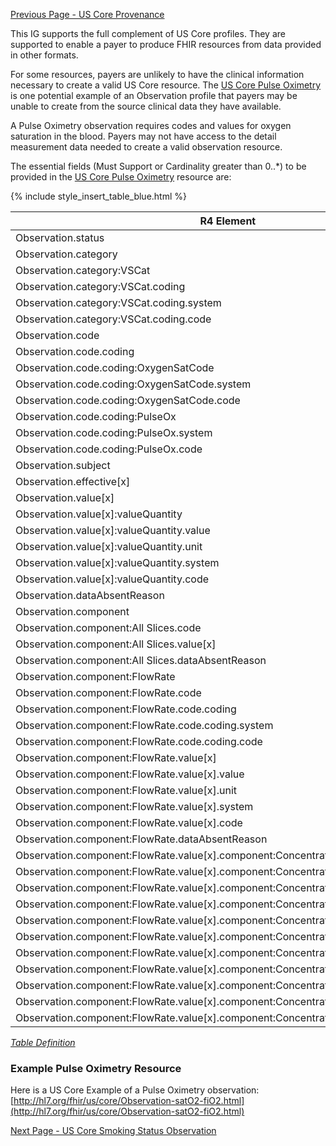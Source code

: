 <!-- USCorePulseOximetry.md {% comment %}
*****************************************************************************************
*                            WARNING: DO NOT EDIT THIS FILE                             *
*                                                                                       *
* This file is generated by SUSHI. Any edits you make to this file will be overwritten. *
*                                                                                       *
* To change the contents of this file, edit the original source file at:                *
* ig-data/input/pagecontent/USCorePulseOximetry.md                                      *
*****************************************************************************************
{% endcomment %} -->
[Previous Page - US Core Provenance](USCoreProvenance.html)

This IG supports the full complement of US Core profiles. They are supported to enable a payer to produce FHIR resources from data provided in other formats.

For some resources, payers are unlikely to have the clinical information necessary to create a valid US Core resource. The [US Core Pulse Oximetry](http://hl7.org/fhir/us/core/StructureDefinition-us-core-pulse-oximetry.html) is one potential example of an Observation profile that payers may be unable to create from the source clinical data they have available.

A Pulse Oximetry observation requires codes and values for oxygen saturation in the blood. Payers may not have access to the detail measurement data needed to create a valid observation resource.

The essential fields (Must Support or Cardinality greater than 0..*) to be provided in the [US Core Pulse Oximetry](http://hl7.org/fhir/us/core/StructureDefinition-us-core-pulse-oximetry.html) resource are:

{% include style_insert_table_blue.html %}

| R4 Element                                                                          | Name                     | Cardinality | Type               |
|-------------------------------------------------------------------------------------|--------------------------|:-----------:|--------------------|
|  Observation.status                                                                 |  status                  |     1..1    | code               |
|  Observation.category                                                               |  category                |     1..*    | (Slice Definition) |
|  Observation.category:VSCat                                                         |  category:VSCat          |     1..1    | CodeableConcept    |
|  Observation.category:VSCat.coding                                                  |  coding                  |     1..*    | Coding             |
|  Observation.category:VSCat.coding.system                                           |  system                  |     1..1    | uri                |
|  Observation.category:VSCat.coding.code                                             |  code                    |     1..1    | code               |
|  Observation.code                                                                   |  code                    |     1..1    | CodeableConcept    |
|  Observation.code.coding                                                            |  coding                  |     0..*    | (Slice Definition) |
|  Observation.code.coding:OxygenSatCode                                              |  coding:OxygenSatCode    |     1..1    | Coding             |
|  Observation.code.coding:OxygenSatCode.system                                       |  system                  |     1..1    | uri                |
|  Observation.code.coding:OxygenSatCode.code                                         |  code                    |     1..1    | code               |
|  Observation.code.coding:PulseOx                                                    |  coding:PulseOx          |     1..1    | Coding             |
|  Observation.code.coding:PulseOx.system                                             |  system                  |     1..1    | uri                |
|  Observation.code.coding:PulseOx.code                                               |  code                    |     1..1    | code               |
|  Observation.subject                                                                |  subject                 |     1..1    | Reference(Patient) |
|  Observation.effective[x]                                                           |  effective[x]            |     1..1    |                    |
|  Observation.value[x]                                                               |  value[x]                |     0..1    | (Slice Definition) |
|  Observation.value[x]:valueQuantity                                                 |  value[x]:valueQuantity  |     0..1    | Quantity           |
|  Observation.value[x]:valueQuantity.value                                           |  value                   |     1..1    | decimal            |
|  Observation.value[x]:valueQuantity.unit                                            |  unit                    |     1..1    | string             |
|  Observation.value[x]:valueQuantity.system                                          |  system                  |     1..1    | uri                |
|  Observation.value[x]:valueQuantity.code                                            |  code                    |     1..1    | code               |
|  Observation.dataAbsentReason                                                       |  dataAbsentReason        |     0..1    | CodeableConcept    |
|  Observation.component                                                              |  component               |     0..*    | (Slice Definition) |
|  Observation.component:All Slices.code                                              |  code                    |     1..1    | CodeableConcept    |
|  Observation.component:All Slices.value[x]                                          |  value[x]                |     0..1    |                    |
|  Observation.component:All Slices.dataAbsentReason                                  |  dataAbsentReason        |     0..1    | CodeableConcept    |
|  Observation.component:FlowRate                                                     |  component:FlowRate      |     0..1    | BackboneElement    |
|  Observation.component:FlowRate.code                                                |  code                    |     1..1    | CodeableConcept    |
|  Observation.component:FlowRate.code.coding                                         |  coding                  |     1..*    | Coding             |
|  Observation.component:FlowRate.code.coding.system                                  |  system                  |     1..1    | uri                |
|  Observation.component:FlowRate.code.coding.code                                    |  code                    |     1..1    | code               |
|  Observation.component:FlowRate.value[x]                                            |  value[x]                |     0..1    | Quantity           |
|  Observation.component:FlowRate.value[x].value                                      |  value                   |     1..1    | decimal            |
|  Observation.component:FlowRate.value[x].unit                                       |  unit                    |     1..1    | string             |
|  Observation.component:FlowRate.value[x].system                                     |  system                  |     1..1    | uri                |
|  Observation.component:FlowRate.value[x].code                                       |  code                    |     1..1    | code               |
|  Observation.component:FlowRate.dataAbsentReason                                    |  dataAbsentReason        |     0..1    | CodeableConcept    |
|  Observation.component:FlowRate.value[x].component:Concentration                    |  component:Concentration |     0..1    | BackboneElement    |
|  Observation.component:FlowRate.value[x].component:Concentration.code               |  code                    |     1..1    | CodeableConcept    |
|  Observation.component:FlowRate.value[x].component:Concentration.code.coding        |  coding                  |     1..*    | Coding             |
|  Observation.component:FlowRate.value[x].component:Concentration.code.coding.system |  system                  |     1..1    | uri                |
|  Observation.component:FlowRate.value[x].component:Concentration.code.coding.code   |  code                    |     1..1    | code               |
|  Observation.component:FlowRate.value[x].component:Concentration.value[x]           |  value[x]                |     0..1    | Quantity           |
|  Observation.component:FlowRate.value[x].component:Concentration.value[x].value     |  value                   |     1..1    | decimal            |
|  Observation.component:FlowRate.value[x].component:Concentration.value[x].unit      |  unit                    |     1..1    | string             |
|  Observation.component:FlowRate.value[x].component:Concentration.value[x].system    |  system                  |     1..1    | uri                |
|  Observation.component:FlowRate.value[x].component:Concentration.value[x].code      |  code                    |     1..1    | code               |
|  Observation.component:FlowRate.value[x].component:Concentration.dataAbsentReason   |  dataAbsentReason        |     0..1    | CodeableConcept    |

<i>[Table Definition](index.html#mapping-adjudicated-claims-and-encounter-information-to-clinical-resources)</i>

### Example Pulse Oximetry Resource

Here is a US Core Example of a Pulse Oximetry observation: [http://hl7.org/fhir/us/core/Observation-satO2-fiO2.html](http://hl7.org/fhir/us/core/Observation-satO2-fiO2.html)

[Next Page - US Core Smoking Status Observation](USCoreSmokingStatusObservation.html)
